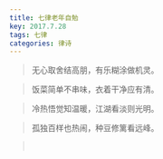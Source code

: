 ```yaml
---
title: 七律老年自勉
key: 2017.7.28
tags: 七律
categories: 律诗
---
```


<blockquote class="blockquote-center">无心取舍结高朋，有乐糊涂做机灵。
</blockquote>
<blockquote class="blockquote-center">饭菜简单不串味，衣着干净应有清。
</blockquote>
<blockquote class="blockquote-center">冷热悟觉知温暖，江湖看淡则光明。
</blockquote>
<blockquote class="blockquote-center">孤独百样也热闹，种豆修篱看远峰。
</blockquote>
<blockquote class="blockquote-center"></br>
</blockquote>

